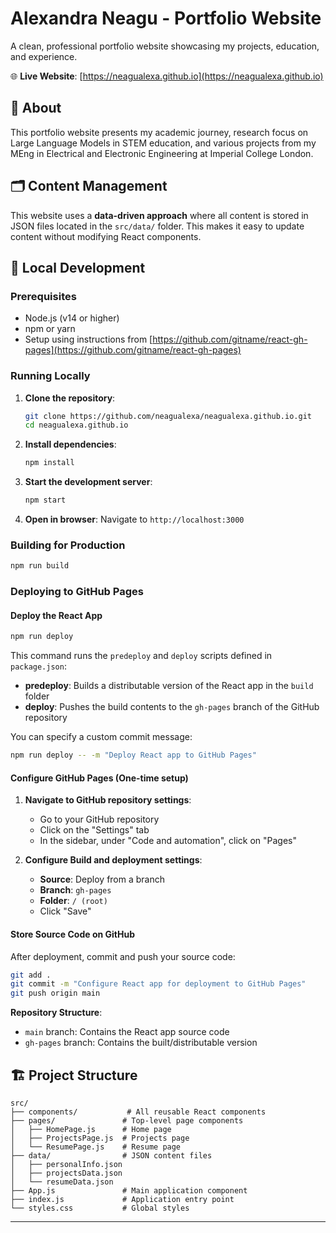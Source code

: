# Alexandra Neagu - Portfolio Website

A clean, professional portfolio website showcasing my projects, education, and experience.

🌐 **Live Website**: [https://neagualexa.github.io](https://neagualexa.github.io)

## 📖 About

This portfolio website presents my academic journey, research focus on Large Language Models in STEM education, and various projects from my MEng in Electrical and Electronic Engineering at Imperial College London.

## 🗂️ Content Management

This website uses a **data-driven approach** where all content is stored in JSON files located in the `src/data/` folder. This makes it easy to update content without modifying React components.

## 🔧 Local Development

### Prerequisites

- Node.js (v14 or higher)
- npm or yarn
- Setup using instructions from [https://github.com/gitname/react-gh-pages](https://github.com/gitname/react-gh-pages)

### Running Locally

1. **Clone the repository**:
   ```bash
   git clone https://github.com/neagualexa/neagualexa.github.io.git
   cd neagualexa.github.io
   ```

2. **Install dependencies**:
   ```bash
   npm install
   ```

3. **Start the development server**:
   ```bash
   npm start
   ```

4. **Open in browser**:
   Navigate to `http://localhost:3000`

### Building for Production

```bash
npm run build
```

### Deploying to GitHub Pages

#### Deploy the React App

```bash
npm run deploy
```

This command runs the `predeploy` and `deploy` scripts defined in `package.json`:
- **predeploy**: Builds a distributable version of the React app in the `build` folder
- **deploy**: Pushes the build contents to the `gh-pages` branch of the GitHub repository

You can specify a custom commit message:
```bash
npm run deploy -- -m "Deploy React app to GitHub Pages"
```

#### Configure GitHub Pages (One-time setup)

1. **Navigate to GitHub repository settings**:
   - Go to your GitHub repository
   - Click on the "Settings" tab
   - In the sidebar, under "Code and automation", click on "Pages"

2. **Configure Build and deployment settings**:
   - **Source**: Deploy from a branch
   - **Branch**: `gh-pages`
   - **Folder**: `/ (root)`
   - Click "Save"

#### Store Source Code on GitHub

After deployment, commit and push your source code:

```bash
git add .
git commit -m "Configure React app for deployment to GitHub Pages"
git push origin main
```

**Repository Structure**:
- `main` branch: Contains the React app source code
- `gh-pages` branch: Contains the built/distributable version

## 🏗️ Project Structure

```
src/
├── components/           # All reusable React components
├── pages/               # Top-level page components
│   ├── HomePage.js      # Home page
│   ├── ProjectsPage.js  # Projects page
│   └── ResumePage.js    # Resume page
├── data/                # JSON content files
│   ├── personalInfo.json
│   ├── projectsData.json
│   └── resumeData.json
├── App.js               # Main application component
├── index.js             # Application entry point
└── styles.css           # Global styles
```

---
